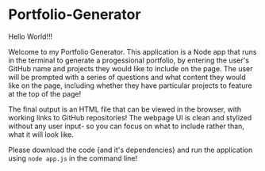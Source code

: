# Portfolio-Generator

Hello World!!! 

Welcome to my Portfolio Generator. This application is a Node app that runs in the terminal to generate a progessional portfolio, by entering the user's GitHub name and projects they would like to include on the page. 
The user will be prompted with a series of questions and what content they would like on the page, including whether they have particular projects to feature at the top of the page! 

The final output is an HTML file that can be viewed in the browser, with working links to GitHub repositories!
The webpage UI is clean and stylized without any user input- so you can focus on what to include rather than, what it will look like. 

Please download the code {and it's dependencies} and run the application using `node app.js` in the command line!

